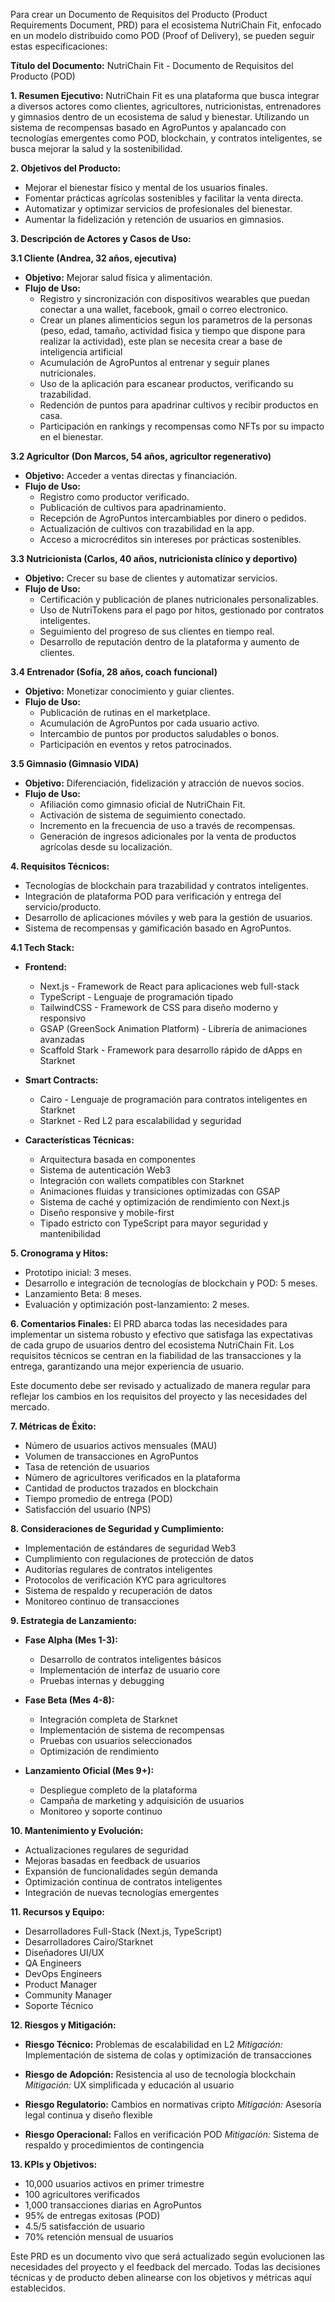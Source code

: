 Para crear un Documento de Requisitos del Producto (Product Requirements Document, PRD) para el ecosistema NutriChain Fit, enfocado en un modelo distribuido como POD (Proof of Delivery), se pueden seguir estas especificaciones:

**Título del Documento:** NutriChain Fit - Documento de Requisitos del Producto (POD)

**1. Resumen Ejecutivo:**
NutriChain Fit es una plataforma que busca integrar a diversos actores como clientes, agricultores, nutricionistas, entrenadores y gimnasios dentro de un ecosistema de salud y bienestar. Utilizando un sistema de recompensas basado en AgroPuntos y apalancado con tecnologías emergentes como POD, blockchain, y contratos inteligentes, se busca mejorar la salud y la sostenibilidad.

**2. Objetivos del Producto:**
- Mejorar el bienestar físico y mental de los usuarios finales.
- Fomentar prácticas agrícolas sostenibles y facilitar la venta directa.
- Automatizar y optimizar servicios de profesionales del bienestar.
- Aumentar la fidelización y retención de usuarios en gimnasios.

**3. Descripción de Actores y Casos de Uso:**

**3.1 Cliente (Andrea, 32 años, ejecutiva)**
- **Objetivo:** Mejorar salud física y alimentación.
- **Flujo de Uso:**
  - Registro y sincronización con dispositivos wearables que puedan conectar a una wallet, facebook, gmail o correo electronico.
  - Crear un planes alimenticios segun los parametros de la personas (peso, edad, tamaño, actividad fisica y tiempo que dispone para realizar la actividad), este plan se necesita crear a base de inteligencia artificial
  - Acumulación de AgroPuntos al entrenar y seguir planes nutricionales.
  - Uso de la aplicación para escanear productos, verificando su trazabilidad.
  - Redención de puntos para apadrinar cultivos y recibir productos en casa.
  - Participación en rankings y recompensas como NFTs por su impacto en el bienestar.

**3.2 Agricultor (Don Marcos, 54 años, agricultor regenerativo)**
- **Objetivo:** Acceder a ventas directas y financiación.
- **Flujo de Uso:**
  - Registro como productor verificado.
  - Publicación de cultivos para apadrinamiento.
  - Recepción de AgroPuntos intercambiables por dinero o pedidos.
  - Actualización de cultivos con trazabilidad en la app.
  - Acceso a microcréditos sin intereses por prácticas sostenibles.

**3.3 Nutricionista (Carlos, 40 años, nutricionista clínico y deportivo)**
- **Objetivo:** Crecer su base de clientes y automatizar servicios.
- **Flujo de Uso:**
  - Certificación y publicación de planes nutricionales personalizables.
  - Uso de NutriTokens para el pago por hitos, gestionado por contratos inteligentes.
  - Seguimiento del progreso de sus clientes en tiempo real.
  - Desarrollo de reputación dentro de la plataforma y aumento de clientes.

**3.4 Entrenador (Sofía, 28 años, coach funcional)**
- **Objetivo:** Monetizar conocimiento y guiar clientes.
- **Flujo de Uso:**
  - Publicación de rutinas en el marketplace.
  - Acumulación de AgroPuntos por cada usuario activo.
  - Intercambio de puntos por productos saludables o bonos.
  - Participación en eventos y retos patrocinados.

**3.5 Gimnasio (Gimnasio VIDA)**
- **Objetivo:** Diferenciación, fidelización y atracción de nuevos socios.
- **Flujo de Uso:**
  - Afiliación como gimnasio oficial de NutriChain Fit.
  - Activación de sistema de seguimiento conectado.
  - Incremento en la frecuencia de uso a través de recompensas.
  - Generación de ingresos adicionales por la venta de productos agrícolas desde su localización.

**4. Requisitos Técnicos:**
- Tecnologías de blockchain para trazabilidad y contratos inteligentes.
- Integración de plataforma POD para verificación y entrega del servicio/producto.
- Desarrollo de aplicaciones móviles y web para la gestión de usuarios.
- Sistema de recompensas y gamificación basado en AgroPuntos.

**4.1 Tech Stack:**
- **Frontend:**
  - Next.js - Framework de React para aplicaciones web full-stack
  - TypeScript - Lenguaje de programación tipado
  - TailwindCSS - Framework de CSS para diseño moderno y responsivo
  - GSAP (GreenSock Animation Platform) - Librería de animaciones avanzadas
  - Scaffold Stark - Framework para desarrollo rápido de dApps en Starknet

- **Smart Contracts:**
  - Cairo - Lenguaje de programación para contratos inteligentes en Starknet
  - Starknet - Red L2 para escalabilidad y seguridad

- **Características Técnicas:**
  - Arquitectura basada en componentes
  - Sistema de autenticación Web3
  - Integración con wallets compatibles con Starknet
  - Animaciones fluidas y transiciones optimizadas con GSAP
  - Sistema de caché y optimización de rendimiento con Next.js
  - Diseño responsive y mobile-first
  - Tipado estricto con TypeScript para mayor seguridad y mantenibilidad

**5. Cronograma y Hitos:**
- Prototipo inicial: 3 meses.
- Desarrollo e integración de tecnologías de blockchain y POD: 5 meses.
- Lanzamiento Beta: 8 meses.
- Evaluación y optimización post-lanzamiento: 2 meses.

**6. Comentarios Finales:**
El PRD abarca todas las necesidades para implementar un sistema robusto y efectivo que satisfaga las expectativas de cada grupo de usuarios dentro del ecosistema NutriChain Fit. Los requisitos técnicos se centran en la fiabilidad de las transacciones y la entrega, garantizando una mejor experiencia de usuario.

Este documento debe ser revisado y actualizado de manera regular para reflejar los cambios en los requisitos del proyecto y las necesidades del mercado.

**7. Métricas de Éxito:**
- Número de usuarios activos mensuales (MAU)
- Volumen de transacciones en AgroPuntos
- Tasa de retención de usuarios
- Número de agricultores verificados en la plataforma
- Cantidad de productos trazados en blockchain
- Tiempo promedio de entrega (POD)
- Satisfacción del usuario (NPS)

**8. Consideraciones de Seguridad y Cumplimiento:**
- Implementación de estándares de seguridad Web3
- Cumplimiento con regulaciones de protección de datos
- Auditorías regulares de contratos inteligentes
- Protocolos de verificación KYC para agricultores
- Sistema de respaldo y recuperación de datos
- Monitoreo continuo de transacciones

**9. Estrategia de Lanzamiento:**
- **Fase Alpha (Mes 1-3):**
  - Desarrollo de contratos inteligentes básicos
  - Implementación de interfaz de usuario core
  - Pruebas internas y debugging

- **Fase Beta (Mes 4-8):**
  - Integración completa de Starknet
  - Implementación de sistema de recompensas
  - Pruebas con usuarios seleccionados
  - Optimización de rendimiento

- **Lanzamiento Oficial (Mes 9+):**
  - Despliegue completo de la plataforma
  - Campaña de marketing y adquisición de usuarios
  - Monitoreo y soporte continuo

**10. Mantenimiento y Evolución:**
- Actualizaciones regulares de seguridad
- Mejoras basadas en feedback de usuarios
- Expansión de funcionalidades según demanda
- Optimización continua de contratos inteligentes
- Integración de nuevas tecnologías emergentes

**11. Recursos y Equipo:**
- Desarrolladores Full-Stack (Next.js, TypeScript)
- Desarrolladores Cairo/Starknet
- Diseñadores UI/UX
- QA Engineers
- DevOps Engineers
- Product Manager
- Community Manager
- Soporte Técnico

**12. Riesgos y Mitigación:**
- **Riesgo Técnico:** Problemas de escalabilidad en L2
  *Mitigación:* Implementación de sistema de colas y optimización de transacciones

- **Riesgo de Adopción:** Resistencia al uso de tecnología blockchain
  *Mitigación:* UX simplificada y educación al usuario

- **Riesgo Regulatorio:** Cambios en normativas cripto
  *Mitigación:* Asesoría legal continua y diseño flexible

- **Riesgo Operacional:** Fallos en verificación POD
  *Mitigación:* Sistema de respaldo y procedimientos de contingencia

**13. KPIs y Objetivos:**
- 10,000 usuarios activos en primer trimestre
- 100 agricultores verificados
- 1,000 transacciones diarias en AgroPuntos
- 95% de entregas exitosas (POD)
- 4.5/5 satisfacción de usuario
- 70% retención mensual de usuarios

Este PRD es un documento vivo que será actualizado según evolucionen las necesidades del proyecto y el feedback del mercado. Todas las decisiones técnicas y de producto deben alinearse con los objetivos y métricas aquí establecidos.

